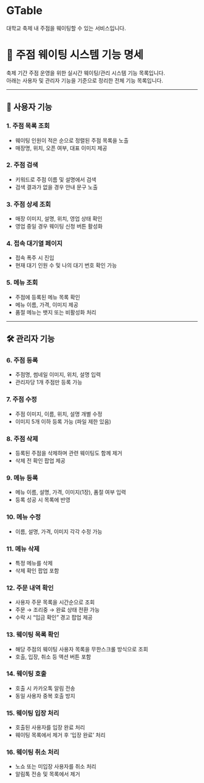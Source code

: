 # GTable
대학교 축제 내 주점을 웨이팅할 수 있는 서비스입니다.

# 🍺 주점 웨이팅 시스템 기능 명세

축제 기간 주점 운영을 위한 실시간 웨이팅/관리 시스템 기능 목록입니다.  
아래는 사용자 및 관리자 기능을 기준으로 정리한 전체 기능 목록입니다.

---

## 👤 사용자 기능

### 1. 주점 목록 조회
- 웨이팅 인원이 적은 순으로 정렬된 주점 목록을 노출
- 매장명, 위치, 오픈 여부, 대표 이미지 제공

### 2. 주점 검색
- 키워드로 주점 이름 및 설명에서 검색
- 검색 결과가 없을 경우 안내 문구 노출

### 3. 주점 상세 조회
- 매장 이미지, 설명, 위치, 영업 상태 확인
- 영업 중일 경우 웨이팅 신청 버튼 활성화

### 4. 접속 대기열 페이지
- 접속 폭주 시 진입
- 현재 대기 인원 수 및 나의 대기 번호 확인 가능

### 5. 메뉴 조회
- 주점에 등록된 메뉴 목록 확인
- 메뉴 이름, 가격, 이미지 제공
- 품절 메뉴는 뱃지 또는 비활성화 처리

---

## 🛠 관리자 기능

### 6. 주점 등록
- 주점명, 썸네일 이미지, 위치, 설명 입력
- 관리자당 1개 주점만 등록 가능

### 7. 주점 수정
- 주점 이미지, 이름, 위치, 설명 개별 수정
- 이미지 5개 이하 등록 가능 (파일 제한 있음)

### 8. 주점 삭제
- 등록된 주점을 삭제하며 관련 웨이팅도 함께 제거
- 삭제 전 확인 팝업 제공

### 9. 메뉴 등록
- 메뉴 이름, 설명, 가격, 이미지(1장), 품절 여부 입력
- 등록 성공 시 목록에 반영

### 10. 메뉴 수정
- 이름, 설명, 가격, 이미지 각각 수정 가능

### 11. 메뉴 삭제
- 특정 메뉴를 삭제
- 삭제 확인 팝업 포함

### 12. 주문 내역 확인
- 사용자 주문 목록을 시간순으로 조회
- 주문 → 조리중 → 완료 상태 전환 가능
- 수락 시 “입금 확인” 경고 팝업 제공

### 13. 웨이팅 목록 확인
- 해당 주점의 웨이팅 사용자 목록을 무한스크롤 방식으로 조회
- 호출, 입장, 취소 등 액션 버튼 포함

### 14. 웨이팅 호출
- 호출 시 카카오톡 알림 전송
- 동일 사용자 중복 호출 방지

### 15. 웨이팅 입장 처리
- 호출된 사용자를 입장 완료 처리
- 웨이팅 목록에서 제거 후 ‘입장 완료’ 처리

### 16. 웨이팅 취소 처리
- 노쇼 또는 미입장 사용자를 취소 처리
- 알림톡 전송 및 목록에서 제거

